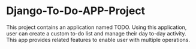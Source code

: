 # Django-To-Do-APP-Project
This project contains an application named TODO. Using this application, user can create a custom to-do list and manage their day to-day activity. This app provides related features to enable user with multiple operations.
